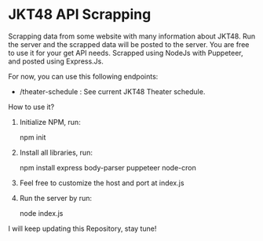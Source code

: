 # JKT48 API Scrapping

Scrapping data from some website with many information about JKT48. Run the server and the scrapped data will be posted to the server. You are free to use it for your get API needs. Scrapped using NodeJs with Puppeteer, and posted using Express.Js.

For now, you can use this following endpoints:
- /theater-schedule : See current JKT48 Theater schedule.

How to use it?
1. Initialize NPM, run:
   
   npm init
   
2. Install all libraries, run:
 
   npm install express body-parser puppeteer node-cron
   
3. Feel free to customize the host and port at index.js
4. Run the server by run:
   
   node index.js

I will keep updating this Repository, stay tune!
